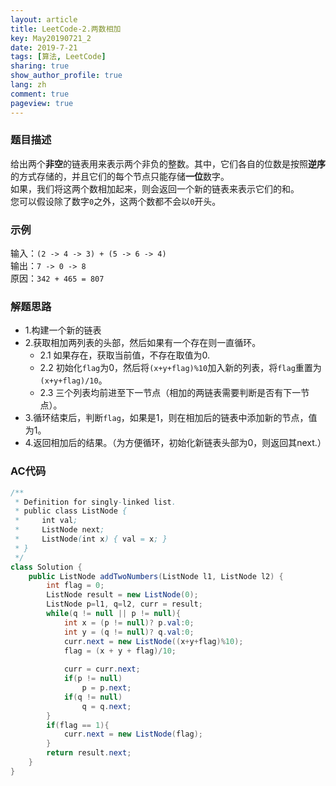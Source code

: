 ```yaml
---
layout: article
title: LeetCode-2.两数相加
key: May20190721_2
date: 2019-7-21
tags: [算法, LeetCode]
sharing: true
show_author_profile: true
lang: zh
comment: true
pageview: true
---
```


### 题目描述
给出两个<b>非空</b>的链表用来表示两个非负的整数。其中，它们各自的位数是按照<b>逆序</b>的方式存储的，并且它们的每个节点只能存储<b>一位</b>数字。<br>
如果，我们将这两个数相加起来，则会返回一个新的链表来表示它们的和。<br>
您可以假设除了数字`0`之外，这两个数都不会以`0`开头。<br><!--more-->

### 示例

输入：`(2 -> 4 -> 3) + (5 -> 6 -> 4)`<br>
输出：`7 -> 0 -> 8`<br>
原因：`342 + 465 = 807`<br>

### 解题思路

- 1.构建一个新的链表
- 2.获取相加两列表的头部，然后如果有一个存在则一直循环。
    - 2.1 如果存在，获取当前值，不存在取值为0.
    - 2.2 初始化`flag`为0，然后将`(x+y+flag)%10`加入新的列表，将`flag`重置为`(x+y+flag)/10`。
    - 2.3 三个列表均前进至下一节点（相加的两链表需要判断是否有下一节点）。
- 3.循环结束后，判断`flag`，如果是1，则在相加后的链表中添加新的节点，值为1。
- 4.返回相加后的结果。（为方便循环，初始化新链表头部为0，则返回其next.）

### AC代码

```java
/**
 * Definition for singly-linked list.
 * public class ListNode {
 *     int val;
 *     ListNode next;
 *     ListNode(int x) { val = x; }
 * }
 */
class Solution {
    public ListNode addTwoNumbers(ListNode l1, ListNode l2) {
        int flag = 0;
        ListNode result = new ListNode(0);
        ListNode p=l1, q=l2, curr = result;
        while(q != null || p != null){
            int x = (p != null)? p.val:0;
            int y = (q != null)? q.val:0;
            curr.next = new ListNode((x+y+flag)%10);
            flag = (x + y + flag)/10;
            
            curr = curr.next;
            if(p != null)
                p = p.next;
            if(q != null)
                q = q.next;
        }
        if(flag == 1){
            curr.next = new ListNode(flag);
        }
        return result.next;
    }
}
```